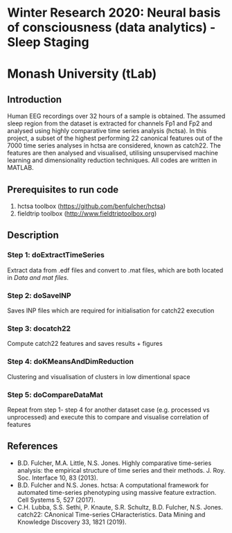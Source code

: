 # Winter Research 2020: Neural basis of consciousness (data analytics) - Sleep Staging
# Monash University (tLab)

## Introduction
Human EEG recordings over 32 hours of a sample is obtained. 
The assumed sleep region from the dataset is extracted for channels Fp1 and Fp2 and analysed using highly comparative time series analysis (hctsa). 
In this project, a subset of the highest performing 22 canonical features out of the 7000 time series analyses in hctsa are considered, known as catch22.
The features are then analysed and visualised, utilising unsupervised machine learning and dimensionality reduction techniques.
All codes are written in MATLAB.

## Prerequisites to run code
1) hctsa toolbox (https://github.com/benfulcher/hctsa)
2) fieldtrip toolbox (http://www.fieldtriptoolbox.org)

## Description
### Step 1: doExtractTimeSeries
Extract data from .edf files and convert to .mat files, which are both located in _*Data and mat files*_. 

### Step 2: doSaveINP
Saves INP files which are required for initialisation for catch22 execution

### Step 3: docatch22
Compute catch22 features and saves results + figures 

### Step 4: doKMeansAndDimReduction
Clustering and visualisation of clusters in low dimentional space

### Step 5: doCompareDataMat
Repeat from step 1- step 4 for another dataset case (e.g. processed vs unprocessed) and execute this to compare and visualise correlation of features

## References
* B.D. Fulcher, M.A. Little, N.S. Jones. Highly comparative time-series analysis: the empirical structure of time series and their methods. J. Roy. Soc. Interface 10, 83 (2013).
* B.D. Fulcher and N.S. Jones. hctsa: A computational framework for automated time-series phenotyping using massive feature extraction. Cell Systems 5, 527 (2017).
* C.H. Lubba, S.S. Sethi, P. Knaute, S.R. Schultz, B.D. Fulcher, N.S. Jones. catch22: CAnonical Time-series CHaracteristics. Data Mining and Knowledge Discovery 33, 1821 (2019).
